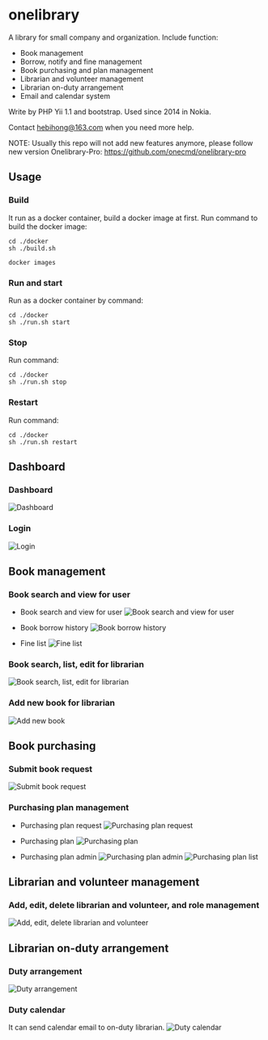 # onelibrary
A library for small company and organization. Include function:
- Book management
- Borrow, notify and fine management
- Book purchasing and plan management
- Librarian and volunteer management
- Librarian on-duty arrangement
- Email and calendar system

Write by PHP Yii 1.1 and bootstrap. Used since 2014 in Nokia.

Contact hebihong@163.com when you need more help.

NOTE: Usually this repo will not add new features anymore, please follow new version Onelibrary-Pro: https://github.com/onecmd/onelibrary-pro

## Usage

### Build
It run as a docker container, build a docker image at first.
Run command to build the docker image:
```
cd ./docker
sh ./build.sh

docker images
```

### Run and start
Run as a docker container by command:
```
cd ./docker
sh ./run.sh start
```

### Stop
Run command:
```
cd ./docker
sh ./run.sh stop
```

### Restart
Run command:
```
cd ./docker
sh ./run.sh restart
```

## Dashboard

### Dashboard
![Dashboard](./doc/images/dashboard.PNG)

### Login
![Login](./doc/images/login.PNG)

## Book management

### Book search and view for user
- Book search and view for user
![Book search and view for user](./doc/images/search_book_user.PNG)

- Book borrow history
![Book borrow history](./doc/images/book_read_history.PNG)

- Fine list
![Fine list](./doc/images/fine_list.PNG)

### Book search, list, edit for librarian
![Book search, list, edit for librarian](./doc/images/book_admin.PNG)

### Add new book for librarian
![Add new book](./doc/images/add_book.PNG)

## Book purchasing

### Submit book request
![Submit book request](./doc/images/book_request.PNG)

### Purchasing plan management
- Purchasing plan request
![Purchasing plan request](./doc/images/buy_plan_request.PNG)

- Purchasing plan
![Purchasing plan](./doc/images/buy_plan.PNG)

- Purchasing plan admin
![Purchasing plan admin](./doc/images/buy_plan_admin.PNG)
![Purchasing plan list](./doc/images/buy_plan_list.PNG)


## Librarian and volunteer management

### Add, edit, delete librarian and volunteer, and role management
![Add, edit, delete librarian and volunteer](./doc/images/user_admin.PNG)

## Librarian on-duty arrangement

###  Duty arrangement
![Duty arrangement](./doc/images/duty_plan.PNG)

### Duty calendar
It can send calendar email to on-duty librarian.
![Duty calendar](./doc/images/duty_calendar.PNG)
